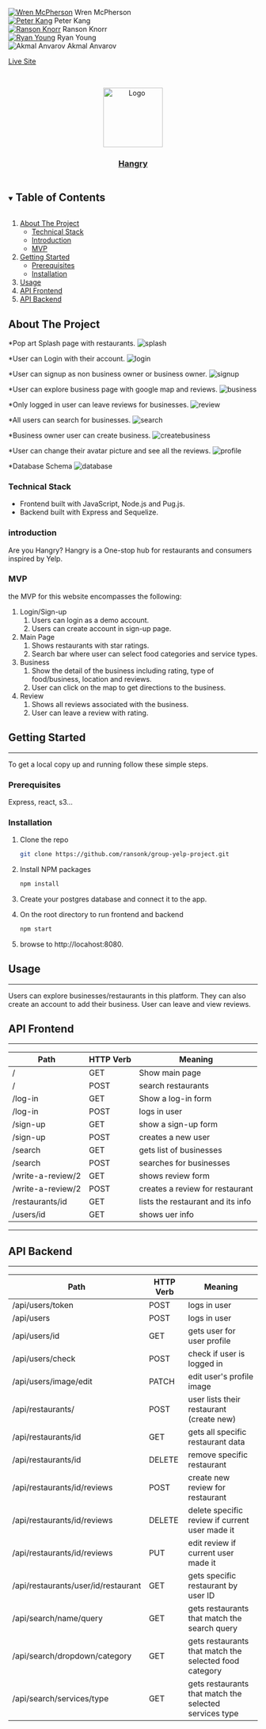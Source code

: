 [![Wren McPherson][linkedin-shield]][linkedin-url-wren] Wren McPherson
<br>
[![Peter Kang][linkedin-shield]][linkedin-url-peter] Peter Kang
<br>
[![Ranson Knorr][linkedin-shield]][linkedin-url-ranson] Ranson Knorr
<br>
[![Ryan Young][linkedin-shield]][linkedin-url-ryan] Ryan Young
<br>
![Akmal Anvarov][linkedin-shield] Akmal Anvarov

[Live Site](https://hangry-yelp-clone.herokuapp.com/)

<!-- PROJECT LOGO -->
<br />
<p align="center">
<a href="https://hangry-yelp-clone.herokuapp.com/">
    <img src="./readMeImages/hangry-alt-logo.png" alt="Logo" width="120" height="auto"
    ></a>
<a href="https://hangry-yelp-clone.herokuapp.com/">
  <h3 align="center">Hangry</h3></a>
  


</p>



<!-- TABLE OF CONTENTS -->
<details open="open">
  <summary><h2 style="display: inline-block">Table of Contents</h2></summary>
  <ol>
    <li>
      <a href="#about-the-project">About The Project</a>
      <ul>
        <li><a href="#technical-stack">Technical Stack</a></li>
        <li><a href="#introduction">Introduction</a></li>
        <li><a href="#mvp">MVP</a></li>
      </ul>
    </li>
    <li>
      <a href="#getting-started">Getting Started</a>
      <ul>
        <li><a href="#prerequisites">Prerequisites</a></li>
        <li><a href="#installation">Installation</a></li>
      </ul>
    </li>
    <li><a href="#usage">Usage</a></li>
    <li><a href="#api-frontend">API Frontend</a></li>
    <li><a href="#api-backend">API Backend</a></li>
  </ol>
</details>



<!-- ABOUT THE PROJECT -->
## About The Project
*Pop art Splash page with restaurants.
![splash](readMeImages/splashpage.png)

*User can Login with their account.
![login](readMeImages/login.png)

*User can signup as non business owner or business owner.
![signup](readMeImages/signup.png)

*User can explore business page with google map and reviews.
![business](readMeImages/business.png)

*Only logged in user can leave reviews for businesses.
![review](readMeImages/review.png)

*All users can search for businesses.
![search](readMeImages/search.png)

*Business owner user can create business.
![createbusiness](readMeImages/createbusiness.png)

*User can change their avatar picture and see all the reviews.
![profile](readMeImages/profile.png)

*Database Schema
![database](readMeImages/DBschema.png)


### Technical Stack

* Frontend built with JavaScript, Node.js and Pug.js.
* Backend built with Express and Sequelize.


### introduction

Are you Hangry? Hangry is a One-stop hub for restaurants and consumers inspired by Yelp.


### MVP
the MVP for this website encompasses the following:

1.  Login/Sign-up
    1. Users can login as a demo account.
    2. Users can create account in sign-up page.
2.  Main Page
    1. Shows restaurants with star ratings.
    2. Search bar where user can select food categories and service types.
3. Business
    1. Show the detail of the business including rating, type of food/business, location and reviews.
    2. User can click on the map to get directions to the business.
4. Review
    1. Shows all reviews associated with the business.
    2. User can leave a review with rating.
    


<!-- GETTING STARTED -->
## Getting Started
-----------

To get a local copy up and running follow these simple steps.

### Prerequisites

Express, react, s3...

### Installation


1. Clone the repo
   ```sh
   git clone https://github.com/ransonk/group-yelp-project.git
   ```
2. Install NPM packages
   ```sh
   npm install
   ```
3. Create your postgres database and connect it to the app.

4. On the root directory to run frontend and backend
   ```sh
   npm start
   ```
5. browse to http://locahost:8080.


<!-- USAGE EXAMPLES -->
## Usage
-----------
Users can explore businesses/restaurants in this platform. They can also create an account to add their business. User can leave and view reviews.


## API Frontend
--------------------------
|    Path            |   HTTP Verb   |          Meaning                   |
|--------------------|---------------|------------------------------------|
|         /          |      GET      |       Show main page               |
|         /          |      POST     |      search restaurants            |
|       /log-in      |      GET      |      Show a log-in form            |
|       /log-in      |      POST     |         logs in user               |
|      /sign-up      |      GET      |      show a sign-up form           |
|      /sign-up      |      POST     |      creates a new user            |
|      /search       |      GET      |   gets list of businesses          |
|      /search       |      POST     |    searches for businesses         |
| /write-a-review/2  |      GET      |        shows review form           |
| /write-a-review/2  |     POST      |    creates a review for restaurant |
|  /restaurants/id   |      GET      |  lists the restaurant and its info |
|      /users/id     |      GET      |        shows uer info              |

--------------------------

## API Backend
-----------
|                Path                 | HTTP Verb |                      Meaning                           |
|-------------------------------------|-----------|--------------------------------------------------------|
| /api/users/token                    |   POST    |                   logs in user                         |
| /api/users                          |   POST    |                   logs in user                         |
| /api/users/id                       |   GET     |            gets user for user profile                  |
| /api/users/check                    |   POST    |            check if user is logged in                  |
| /api/users/image/edit               |   PATCH   |             edit user's profile image                  |
| /api/restaurants/                   |   POST    |      user lists their restaurant (create new)          |
| /api/restaurants/id                 |   GET     |          gets all specific restaurant data             |
| /api/restaurants/id                 |   DELETE  |              remove specific restaurant                |
| /api/restaurants/id/reviews         |   POST    |           create new review for restaurant             |
| /api/restaurants/id/reviews         |   DELETE  |     delete specific review if current user made it     |
| /api/restaurants/id/reviews         |   PUT     |           edit review if current user made it          |
| /api/restaurants/user/id/restaurant |   GET     |           gets specific restaurant by user ID          |
| /api/search/name/query              |   GET     |     gets restaurants that match the search query       |
| /api/search/dropdown/category       |   GET     | gets restaurants that match the selected food category |
| /api/search/services/type           |   GET     | gets restaurants that match the selected services type |




[linkedin-shield]: https://img.shields.io/badge/-LinkedIn-black.svg?style=for-the-badge&logo=linkedin&colorB=555
[linkedin-url-peter]: https://www.linkedin.com/in/peter-kang-129184166/
[linkedin-url-ranson]:https://www.linkedin.com/in/ranson-knorr-b132391b7/
[linkedin-url-wren]:https://www.linkedin.com/in/wren-mcpherson-415223bb/
[linkedin-url-ryan]:https://www.linkedin.com/in/ryan-young-b67a7aab/
